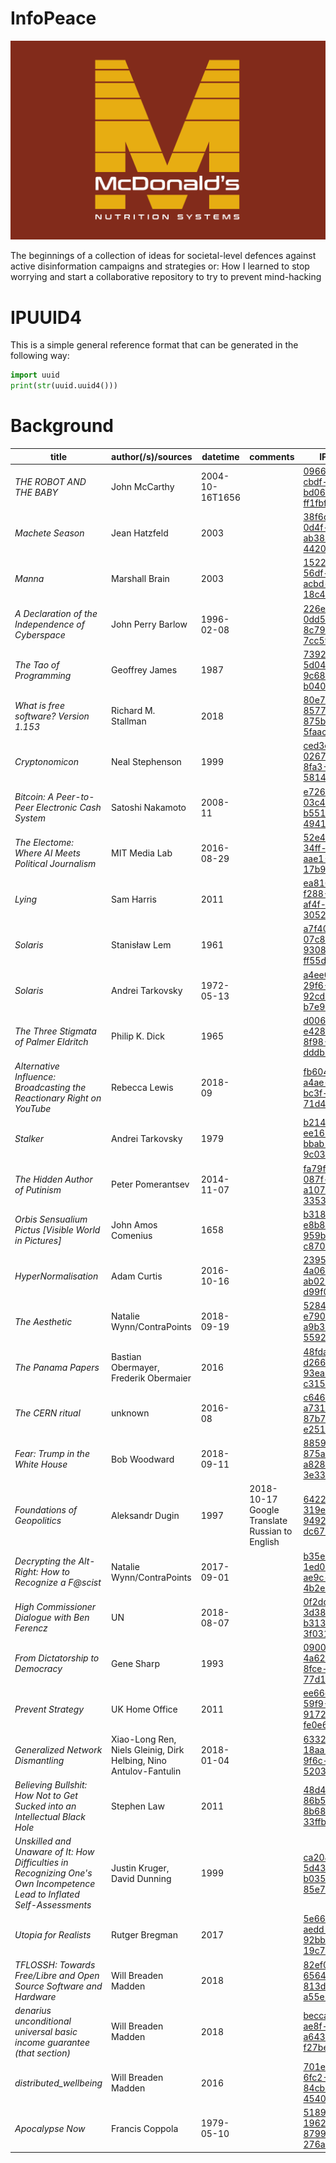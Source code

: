 # InfoPeace

![](https://raw.githubusercontent.com/wdbm/InfoPeace/master/media/McDonalds_Nutrition_Systems.png)

The beginnings of a collection of ideas for societal-level defences against active disinformation campaigns and strategies or: How I learned to stop worrying and start a collaborative repository to try to prevent mind-hacking


# IPUUID4

This is a simple general reference format that can be generated in the following way:

```Python
import uuid
print(str(uuid.uuid4()))
```

# Background

|**title**                                                                                                              |**author(/s)**/**sources**                                       |**datetime**   |**comments**                                  |**IPUUID4**                                                                                      |
|-----------------------------------------------------------------------------------------------------------------------|-----------------------------------------------------------------|---------------|----------------------------------------------|-------------------------------------------------------------------------------------------------|
|*THE ROBOT AND THE BABY*                                                                                               |John McCarthy                                                    |2004-10-16T1656|                                              |[09663760-cbdf-4bb4-bd06-ff1fbffb1224](https://www.wdbm.pro/09663760-cbdf-4bb4-bd06-ff1fbffb1224)|
|*Machete Season*                                                                                                       |Jean Hatzfeld                                                    |2003           |                                              |[38f6de7a-0d4f-41a0-ab38-4420dce30da2](https://www.wdbm.pro/38f6de7a-0d4f-41a0-ab38-4420dce30da2)|
|*Manna*                                                                                                                |Marshall Brain                                                   |2003           |                                              |[1522b5e6-56df-4208-acbd-18c48325d211](https://www.wdbm.pro/1522b5e6-56df-4208-acbd-18c48325d211)|
|*A Declaration of the Independence of Cyberspace*                                                                      |John Perry Barlow                                                |1996-02-08     |                                              |[226e9b26-0dd5-4623-8c79-7cc59af9520c](https://www.wdbm.pro/226e9b26-0dd5-4623-8c79-7cc59af9520c)|
|*The Tao of Programming*                                                                                               |Geoffrey James                                                   |1987           |                                              |[73925d3a-5d04-4f04-9c68-b0408c55553d](https://www.wdbm.pro/73925d3a-5d04-4f04-9c68-b0408c55553d)|
|*What is free software? Version 1.153*                                                                                 |Richard M. Stallman                                              |2018           |                                              |[80e7b3a2-8577-4836-875b-5faace8c6699](https://www.wdbm.pro/80e7b3a2-8577-4836-875b-5faace8c6699)|
|*Cryptonomicon*                                                                                                        |Neal Stephenson                                                  |1999           |                                              |[ced3e3de-0267-4684-8fa3-5814d0a4e23d](https://www.wdbm.pro/ced3e3de-0267-4684-8fa3-5814d0a4e23d)|
|*Bitcoin: A Peer-to-Peer Electronic Cash System*                                                                       |Satoshi Nakamoto                                                 |2008-11        |                                              |[e726c7ad-03c4-4ee1-b551-4941ba5788eb](https://www.wdbm.pro/e726c7ad-03c4-4ee1-b551-4941ba5788eb)|
|*The Electome: Where AI Meets Political Journalism*                                                                    |MIT Media Lab                                                    |2016-08-29     |                                              |[52e4ebd8-34ff-4d1b-aae1-17b974fcb62c](https://www.wdbm.pro/52e4ebd8-34ff-4d1b-aae1-17b974fcb62c)|
|*Lying*                                                                                                                |Sam Harris                                                       |2011           |                                              |[ea8161fb-f288-4723-af4f-3052608ccecb](https://www.wdbm.pro/ea8161fb-f288-4723-af4f-3052608ccecb)|
|*Solaris*                                                                                                              |Stanisław Lem                                                    |1961           |                                              |[a7f408a8-07c8-40ed-9308-ff55d22576b5](https://www.wdbm.pro/a7f408a8-07c8-40ed-9308-ff55d22576b5)|
|*Solaris*                                                                                                              |Andrei Tarkovsky                                                 |1972-05-13     |                                              |[a4ee0cae-29f6-47b2-92cd-b7e926437659](https://www.wdbm.pro/a4ee0cae-29f6-47b2-92cd-b7e926437659)|
|*The Three Stigmata of Palmer Eldritch*                                                                                |Philip K. Dick                                                   |1965           |                                              |[d00658f0-e428-4b2f-8f98-dddb8703d7c6](https://www.wdbm.pro/d00658f0-e428-4b2f-8f98-dddb8703d7c6)|
|*Alternative Influence: Broadcasting the Reactionary Right on YouTube*                                                 |Rebecca Lewis                                                    |2018-09        |                                              |[fb6041c5-a4ae-4b5e-bc3f-71d4bcd68d11](https://www.wdbm.pro/fb6041c5-a4ae-4b5e-bc3f-71d4bcd68d11)|
|*Stalker*                                                                                                              |Andrei Tarkovsky                                                 |1979           |                                              |[b2142bf8-ee16-4a51-bbab-9c035bc1db68](https://www.wdbm.pro/b2142bf8-ee16-4a51-bbab-9c035bc1db68)|
|*The Hidden Author of Putinism*                                                                                        |Peter Pomerantsev                                                |2014-11-07     |                                              |[fa79ffd4-087f-4ef3-a107-33537bb6aed7](https://www.wdbm.pro/fa79ffd4-087f-4ef3-a107-33537bb6aed7)|
|*Orbis Sensualium Pictus [Visible World in Pictures]*                                                                  |John Amos Comenius                                               |1658           |                                              |[b318a281-e8b8-4750-959b-c8703d4b48ee](https://www.wdbm.pro/b318a281-e8b8-4750-959b-c8703d4b48ee)|
|*HyperNormalisation*                                                                                                   |Adam Curtis                                                      |2016-10-16     |                                              |[23959c86-4a06-4d6e-ab02-d99f02348740](https://www.wdbm.pro/23959c86-4a06-4d6e-ab02-d99f02348740)|
|*The Aesthetic*                                                                                                        |Natalie Wynn/ContraPoints                                        |2018-09-19     |                                              |[52840730-e790-44b7-a9b3-5592e7651972](https://www.wdbm.pro/52840730-e790-44b7-a9b3-5592e7651972)|
|*The Panama Papers*                                                                                                    |Bastian Obermayer, Frederik Obermaier                            |2016           |                                              |[48fda897-d266-45a1-93ea-c3156154df58](https://www.wdbm.pro/48fda897-d266-45a1-93ea-c3156154df58)|
|*The CERN ritual*                                                                                                      |unknown                                                          |2016-08        |                                              |[c646da7a-a731-4b68-87b7-e251c3c4d5b1](https://www.wdbm.pro/c646da7a-a731-4b68-87b7-e251c3c4d5b1)|
|*Fear: Trump in the White House*                                                                                       |Bob Woodward                                                     |2018-09-11     |                                              |[88591f31-875a-472b-a828-3e332859d1e4](https://www.wdbm.pro/88591f31-875a-472b-a828-3e332859d1e4)|
|*Foundations of Geopolitics*                                                                                           |Aleksandr Dugin                                                  |1997           |2018-10-17 Google Translate Russian to English|[642229f1-319e-43b7-9492-dc678b08698b](https://www.wdbm.pro/642229f1-319e-43b7-9492-dc678b08698b)|
|*Decrypting the Alt-Right: How to Recognize a F@scist*                                                                 |Natalie Wynn/ContraPoints                                        |2017-09-01     |                                              |[b35ea4b1-1ed0-4ad5-ae9c-4b2ebbb60c79](https://www.wdbm.pro/b35ea4b1-1ed0-4ad5-ae9c-4b2ebbb60c79)|
|*High Commissioner Dialogue with Ben Ferencz*                                                                          |UN                                                               |2018-08-07     |                                              |[0f2dd31f-3d38-4e48-b313-3f031f28d3a2](https://www.wdbm.pro/0f2dd31f-3d38-4e48-b313-3f031f28d3a2)|
|*From Dictatorship to Democracy*                                                                                       |Gene Sharp                                                       |1993           |                                              |[0900817a-4a62-49b1-8fce-77d128d817b1](https://www.wdbm.pro/0900817a-4a62-49b1-8fce-77d128d817b1)|
|*Prevent Strategy*                                                                                                     |UK Home Office                                                   |2011           |                                              |[ee66cf1c-59f9-40fb-9172-fe0e6042d978](https://www.wdbm.pro/ee66cf1c-59f9-40fb-9172-fe0e6042d978)|
|*Generalized Network Dismantling*                                                                                      |Xiao-Long Ren, Niels Gleinig, Dirk Helbing, Nino Antulov-Fantulin|2018-01-04     |                                              |[6332ea7e-18aa-4f5d-9f6c-5203654296a2](https://www.wdbm.pro/6332ea7e-18aa-4f5d-9f6c-5203654296a2)|
|*Believing Bullshit: How Not to Get Sucked into an Intellectual Black Hole*                                            |Stephen Law                                                      |2011           |                                              |[48d4c55d-86b5-4cfe-8b68-33ffbe98c21e](https://www.wdbm.pro/48d4c55d-86b5-4cfe-8b68-33ffbe98c21e)|
|*Unskilled and Unaware of It: How Difficulties in Recognizing One's Own Incompetence Lead to Inflated Self-Assessments*|Justin Kruger, David Dunning                                     |1999           |                                              |[ca20479b-5d43-4177-b035-85e7a2b4c0a4](https://www.wdbm.pro/ca20479b-5d43-4177-b035-85e7a2b4c0a4)|
|*Utopia for Realists*                                                                                                  |Rutger Bregman                                                   |2017           |                                              |[5e66187b-aedd-4974-92bb-19c7bcde1ee1](https://www.wdbm.pro/5e66187b-aedd-4974-92bb-19c7bcde1ee1)|
|*TFLOSSH: Towards Free/Libre and Open Source Software and Hardware*                                                    |Will Breaden Madden                                              |2018           |                                              |[82ef0d86-6564-48a5-813d-a55e319fe45b](https://www.wdbm.pro/82ef0d86-6564-48a5-813d-a55e319fe45b)|
|*denarius unconditional universal basic income guarantee (that section)*                                               |Will Breaden Madden                                              |2018           |                                              |[becca019-ae8f-47e3-a643-f27bece03534](https://www.wdbm.pro/becca019-ae8f-47e3-a643-f27bece03534)|
|*distributed_wellbeing*                                                                                                |Will Breaden Madden                                              |2016           |                                              |[701e1a41-6fc2-4386-84cb-4540818c784f](https://www.wdbm.pro/701e1a41-6fc2-4386-84cb-4540818c784f)|
|*Apocalypse Now*                                                                                                       |Francis Coppola                                                  |1979-05-10     |                                              |[518900c6-1962-4b33-8799-276a2a4f93de](https://www.wdbm.pro/518900c6-1962-4b33-8799-276a2a4f93de)|
